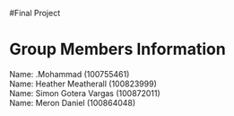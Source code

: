 #Final Project
# Group Members Information
  Name: .Mohammad (100755461)<br>
  Name: Heather Meatherall (100823999)<br>
  Name: Simon Gotera Vargas (100872011)<br>
  Name: Meron Daniel (100864048)<br>
